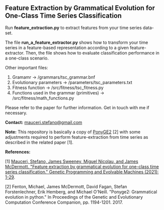 ## Feature Extraction by Grammatical Evolution for One-Class Time Series Classification


Run **feature_extraction.py** to extract features from your time series data-set.

The file **run_a_feature_extractor.py** shows how to transform your time series in a feature-based representation according to a given feature-extractor. Then, the file shows how to evaluate classification performance in a one-class scenario.

Other important files:
1. Gramamr -> /grammars/tsc_grammar.bnf
2. Evolutionary parameters -> /parameters/tsc_parameters.txt
3. Fitness function -> /src/fitness/tsc_fitness.py
4. Functions used in the grammar (primitives) -> /src/fitness/math_functions.py

Please refer to the paper for further information. Get in touch with me if necessary.


**Contact:** mauceri.stefano@gmail.com


**Note:** This repository is basically a copy of [PonyGE2](https://github.com/PonyGE/PonyGE2) [2] with some adjustments required to perform feature-extraction from time series as described in the related paper [1].


**References:**

<a id="1">[1]</a> [Mauceri, Stefano, James Sweeney, Miguel Nicolau, and James McDermott. "Feature extraction by grammatical evolution for one-class time series classification." Genetic Programming and Evolvable Machines (2021): 1-29](https://link.springer.com/content/pdf/10.1007/s10710-021-09403-x.pdf).

<a id="2">[2]</a> Fenton, Michael, James McDermott, David Fagan, Stefan Forstenlechner, Erik Hemberg, and Michael O'Neill. "Ponyge2: Grammatical evolution in python." In Proceedings of the Genetic and Evolutionary Computation Conference Companion, pp. 1194-1201. 2017.

